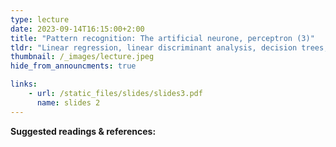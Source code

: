 ```yaml
---
type: lecture
date: 2023-09-14T16:15:00+2:00
title: "Pattern recognition: The artificial neurone, perceptron (3)"
tldr: "Linear regression, linear discriminant analysis, decision trees, linear SVM, nearest neighbours, neural nets"
thumbnail: /_images/lecture.jpeg
hide_from_announcments: true

links: 
    - url: /static_files/slides/slides3.pdf
      name: slides 2
---
```


**Suggested readings & references:**
